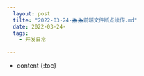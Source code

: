 ```yaml
---
  layout: post
  tilte: "2022-03-24-🌦🌦前端文件断点续传.md"
  date: 2022-03-24-
  tags: 
    - 开发日常

---
```



* content
{:toc}



